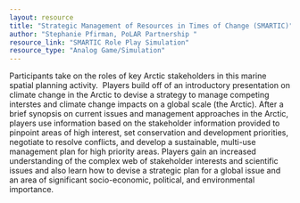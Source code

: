 ```yaml
---
layout: resource
title: "Strategic Management of Resources in Times of Change (SMARTIC)"
author: "Stephanie Pfirman, PoLAR Partnership "
resource_link: "SMARTIC Role Play Simulation"
resource_type: "Analog Game/Simulation"
---
```


Participants take on the roles of key Arctic stakeholders in this marine spatial planning activity.  Players build off of an introductory presentation on climate change in the Arctic to devise a strategy to manage competing interstes and climate change impacts on a global scale (the Arctic). After a brief synopsis on current issues and management approaches in the Arctic, players use information based on the stakeholder information provided to pinpoint areas of high interest, set conservation and development priorities, negotiate to resolve conflicts, and develop a sustainable, multi-use management plan for high priority areas. Players gain an increased understanding of the complex web of stakeholder interests and scientific issues and also learn how to devise a strategic plan for a global issue and an area of significant socio-economic, political, and environmental importance.